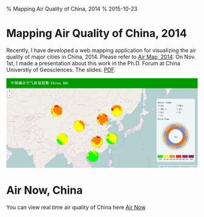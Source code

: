 % Mapping Air Quality of China, 2014
% 2015-10-23

# Mapping Air Quality of China, 2014
Recently, I have developed a web mapping application for visualizing the air quality of major cities in China, 2014. Please refer to [Air Map, 2014](http://lw1990.name/airmap/). On Nov. 1st, I made a presentation about this work in the Ph.D. Forum at China Universtiy of Geosciences. The slides: [PDF](../static/upload/airvisz.pdf).

![Air Map](../static/images/airmap.png)

# Air Now, China
You can view real time air quality of China here [Air Now](http://mapviz.xyz:8080)
